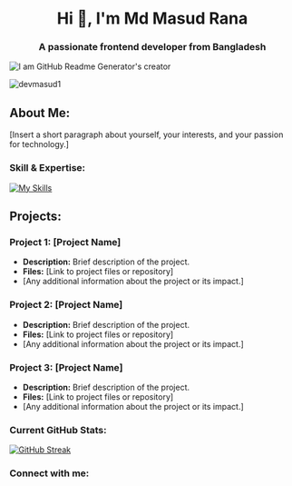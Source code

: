 <h1 align="center">Hi 👋, I'm Md Masud Rana</h1>
<h3 align="center">A passionate frontend developer from Bangladesh</h3>



![I am GitHub Readme Generator's creator](https://arturssmirnovs.github.io/github-profile-readme-generator/images/banner.png)
<p align="left"> <img src="https://komarev.com/ghpvc/?username=devmasud1&label=Profile%20views&color=0e75b6&style=flat" alt="devmasud1" /> </p>

## About Me:

[Insert a short paragraph about yourself, your interests, and your passion for technology.]


<h3 align="left">Skill & Expertise:</h3>

[![My Skills](https://skillicons.dev/icons?i=html,css,bootstrap,tailwind,js,react,nodejs,express,mongodb,git,github,figma)](https://skillicons.dev)

## Projects:

### Project 1: [Project Name]

- **Description:** Brief description of the project.
- **Files:** [Link to project files or repository]
- [Any additional information about the project or its impact.]

### Project 2: [Project Name]

- **Description:** Brief description of the project.
- **Files:** [Link to project files or repository]
- [Any additional information about the project or its impact.]

### Project 3: [Project Name]

- **Description:** Brief description of the project.
- **Files:** [Link to project files or repository]
- [Any additional information about the project or its impact.]

<h3>Current GitHub Stats:</h3>

[![GitHub Streak](https://github-readme-streak-stats.herokuapp.com?user=devmasud1&theme=dark&card_width=500)](https://git.io/streak-stats)


<h3 align="left">Connect with me:</h3>
<p align="left">
</p>

